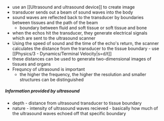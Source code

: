 - use an [[Ultrasound and ultrasound device]] to create image
- transducer sends out a beam of sound waves into the body
- sound waves are reflected back to the transducer by boundaries between tissues and the path of the beam
	- boundary between fluid and soft tissue or soft tissue and bone
- when the echos hit the transducer, they generate electrical signals which are sent to the ultrasound scanner
- Using the speed of sound and the time of the echo's return, the scanner calculates the distance from the transducer to the tissue boundary - use [[Physics/3 - Dynamics/Terminal Velocity|s=d/t]]
- these distances can be used to generate two-dimensional  images of tissues and organs
- Frequncy of ultrasound is important 
	- the higher the frequency, the higher the resolution and smaller structures can be distinguished


##### Information provided by ultrasound
- depth - distance from ultrasound transducer to tissue boundary
- nature - intensity of ultrasound waves recieved - basically how much of the ultrasound waves echoed off that specific boundary